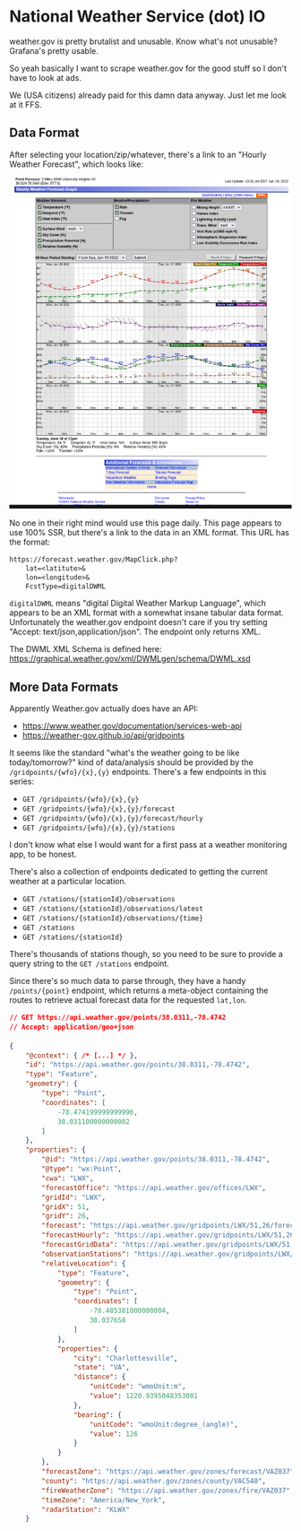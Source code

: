 # National Weather Service (dot) IO

weather.gov is pretty brutalist and unusable. Know what's not unusable? Grafana's pretty usable.

So yeah basically I want to scrape weather.gov for the good stuff so I don't have to look at ads.

We (USA citizens) already paid for this damn data anyway. Just let me look at it FFS.

## Data Format

After selecting your location/zip/whatever, there's a link to an "Hourly Weather Forecast", which looks like:

![](attachments/hourly-weather-forecast-page-weather-dot-gov.png)

No one in their right mind would use this page daily. This page appears to use 100% SSR, but there's a link to the data in an XML format. This URL has the format:

```
https://forecast.weather.gov/MapClick.php?
    lat=<latitute>&
    lon=<longitude>&
    FcstType=digitalDWML
```

`digitalDWML` means "digital Digital Weather Markup Language", which appears to be an XML format with a somewhat insane tabular data format. Unfortunately the weather.gov endpoint doesn't care if you try setting "Accept: text/json,application/json". The endpoint only returns XML.

The DWML XML Schema is defined here: https://graphical.weather.gov/xml/DWMLgen/schema/DWML.xsd

## More Data Formats

Apparently Weather.gov actually does have an API:

- https://www.weather.gov/documentation/services-web-api
- https://weather-gov.github.io/api/gridpoints

It seems like the standard "what's the weather going to be like today/tomorrow?" kind of data/analysis should be provided by the `/gridpoints/{wfo}/{x},{y}` endpoints. There's a few endpoints in this series:

- `GET /gridpoints/{wfo}/{x},{y}`
- `GET /gridpoints/{wfo}/{x},{y}/forecast`
- `GET /gridpoints/{wfo}/{x},{y}/forecast/hourly`
- `GET /gridpoints/{wfo}/{x},{y}/stations`

I don't know what else I would want for a first pass at a weather monitoring app, to be honest.

There's also a collection of endpoints dedicated to getting the current weather at a particular location.

- `GET /stations/{stationId}/observations`
- `GET /stations/{stationId}/observations/latest`
- `GET /stations/{stationId}/observations/{time}`
- `GET /stations`
- `GET /stations/{stationId}`

There's thousands of stations though, so you need to be sure to provide a query string to the `GET /stations` endpoint.

Since there's so much data to parse through, they have a handy `/points/{point}` endpoint, which returns a meta-object containing the routes to retrieve actual forecast data for the requested `lat,lon`.

```json
// GET https://api.weather.gov/points/38.0311,-78.4742
// Accept: application/geo+json

{
    "@context": { /* [...] */ },
    "id": "https://api.weather.gov/points/38.0311,-78.4742",
    "type": "Feature",
    "geometry": {
        "type": "Point",
        "coordinates": [
            -78.474199999999996,
            38.031100000000002
        ]
    },
    "properties": {
        "@id": "https://api.weather.gov/points/38.0311,-78.4742",
        "@type": "wx:Point",
        "cwa": "LWX",
        "forecastOffice": "https://api.weather.gov/offices/LWX",
        "gridId": "LWX",
        "gridX": 51,
        "gridY": 26,
        "forecast": "https://api.weather.gov/gridpoints/LWX/51,26/forecast",
        "forecastHourly": "https://api.weather.gov/gridpoints/LWX/51,26/forecast/hourly",
        "forecastGridData": "https://api.weather.gov/gridpoints/LWX/51,26",
        "observationStations": "https://api.weather.gov/gridpoints/LWX/51,26/stations",
        "relativeLocation": {
            "type": "Feature",
            "geometry": {
                "type": "Point",
                "coordinates": [
                    -78.485381000000004,
                    38.037658
                ]
            },
            "properties": {
                "city": "Charlottesville",
                "state": "VA",
                "distance": {
                    "unitCode": "wmoUnit:m",
                    "value": 1220.9395048353001
                },
                "bearing": {
                    "unitCode": "wmoUnit:degree_(angle)",
                    "value": 126
                }
            }
        },
        "forecastZone": "https://api.weather.gov/zones/forecast/VAZ037",
        "county": "https://api.weather.gov/zones/county/VAC540",
        "fireWeatherZone": "https://api.weather.gov/zones/fire/VAZ037",
        "timeZone": "America/New_York",
        "radarStation": "KLWX"
    }
```
